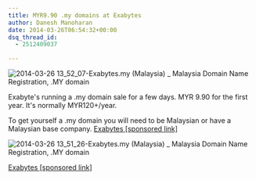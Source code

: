 ```yaml
---
title: MYR9.90 .my domains at Exabytes
author: Danesh Manoharan
date: 2014-03-26T06:54:32+00:00
dsq_thread_id:
  - 2512409037

---
```

![2014-03-26 13_52_07-Exabytes.my (Malaysia) _ Malaysia Domain Name Registration, .MY domain](/wp-content/uploads/2014/03/2014-03-26-13_52_07-Exabytes.my-Malaysia-_-Malaysia-Domain-Name-Registration-.MY-domain-450x154.png)

Exabyte's running a .my domain sale for a few days. MYR 9.90 for the first year. It's normally MYR120+/year.

To get yourself a .my domain you will need to be Malaysian or have a Malaysian base company. [Exabytes [sponsored link]][1]

<!--more-->

![2014-03-26 13_51_26-Exabytes.my (Malaysia) _ Malaysia Domain Name Registration, .MY domain](/wp-content/uploads/2014/03/2014-03-26-13_51_26-Exabytes.my-Malaysia-_-Malaysia-Domain-Name-Registration-.MY-domain-450x586.png)

 

[Exabytes [sponsored link]][1]

 [1]: http://angel.exabytes.com.my/idevaffiliate.php?id=3209031&url=518